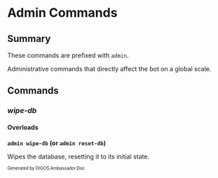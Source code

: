 ﻿Admin Commands
==============
## Summary
These commands are prefixed with `admin`. 

Administrative commands that directly affect the bot on a global scale.

## Commands
### *wipe-db*
#### Overloads
**`admin wipe-db` (or `admin reset-db`)**

Wipes the database, resetting it to its initial state.

<sub><sup>Generated by DIGOS.Ambassador.Doc</sup></sub>